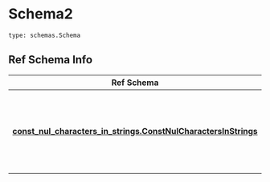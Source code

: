 # Schema2
```
type: schemas.Schema
```

## Ref Schema Info
Ref Schema | Input Type | Output Type
---------- | ---------- | -----------
[**const_nul_characters_in_strings.ConstNulCharactersInStrings**](../../../../../../../../components/schema/const_nul_characters_in_strings.md) | dict, schemas.immutabledict, str, datetime.date, datetime.datetime, uuid.UUID, int, float, bool, None, list, tuple, bytes, io.FileIO, io.BufferedReader | schemas.immutabledict, str, float, int, bool, None, tuple, bytes, io.FileIO
